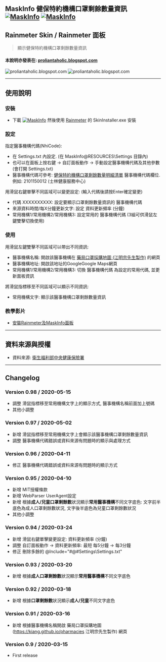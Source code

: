 ## MaskInfo 健保特約機構口罩剩餘數量資訊 [![MaskInfo](https://img.shields.io/github/v/release/Proliantaholic/MaskInfo?include_prereleases&style=social)](https://github.com/Proliantaholic/MaskInfo/releases/download/v0.98/MaskInfo_0.98.rmskin) [![MaskInfo](https://img.shields.io/github/license/Proliantaholic/MaskInfo?color=blue)](https://raw.githubusercontent.com/Proliantaholic/MaskInfo/master/LICENSE)
## Rainmeter Skin / Rainmeter 面板
> 顯示健保特約機構口罩剩餘數量資訊

#### 本說明亦發表在: [proliantaholic.blogspot.com](https://proliantaholic.blogspot.com/2020/03/MaskInfo.html)

![proliantaholic.blogspot.com](https://tinyurl.com/rderwtg)
![proliantaholic.blogspot.com](https://tinyurl.com/r862qcd)

----
## 使用說明

### 安裝
* 下載 [![MaskInfo](https://img.shields.io/github/v/release/Proliantaholic/MaskInfo?label=MaskInfo.rmskin&logoColor=brightgreen&style=social)](https://github.com/Proliantaholic/MaskInfo/releases/download/v0.98/MaskInfo_0.98.rmskin) 然後使用 [Rainmeter](https://www.rainmeter.net) 的 SkinInstaller.exe 安裝

### 設定
指定醫事機構代碼(NhiCode):
* 在 Settings.txt 內設定. (在 MaskInfo\@RESOURCES\Settings 目錄內)
* 也可以在面板上按右鍵 -> 自訂面板動作 -> 手動設定醫事機構代碼及其他參數 (會打開 Settings.txt)
* 醫事機構代碼可參考: [健保特約機構口罩剩餘數量明細清單](http://data.nhi.gov.tw/Datasets/Download.ashx?rid=A21030000I-D50001-001&l=https://data.nhi.gov.tw/resource/mask/maskdata.csv) 醫事機構代碼欄位. 例如: 2101150012 (士林健康服務中心)

用滑鼠右鍵單擊不同區域可以變更設定: (輸入代碼後請按Enter確定變更)
* 代碼 XXXXXXXXXX: 設定要顯示口罩剩餘數量資訊的 醫事機構代碼
* 來源資料時間/每X分鐘更新文字: 設定 資料更新頻率 (分鐘)
* 常用機構1/常用機構2/常用機構3: 設定常用的 醫事機構代碼 (3組可供滑鼠左鍵雙擊切換使用)

### 使用
用滑鼠左鍵雙擊不同區域可以帶出不同資訊:
* 醫事機構名稱: 開啟該醫事機構在 [藥局口罩採購地圖 (江明宗先生製作)](https://kiang.github.io/pharmacies) 的網頁
* 醫事機構地址: 開啟該地址的GoogleGoogle Maps網頁
* 常用機構1/常用機構2/常用機構3: 切換 醫事機構代碼 為設定的常用代碼, 並更新面板資訊

將滑鼠指標移至不同區域可以顯示不同資訊:
* 常用機構文字: 顯示該醫事機構口罩剩餘數量資訊

### 教學影片
* [安裝Rainmeter及MaskInfo面板](https://i.imgur.com/m6dAxZ6.gifv)

----
## 資料來源與授權
* 資料來源: [衛生福利部中央健康保險署](https://data.gov.tw/license)

----
## Changelog
### Version 0.98 / 2020-05-15
* 調整 滑鼠指標移至常用機構文字上的顯示方式, 醫事機構名稱前面加上號碼
* 其他小調整

### Version 0.97 / 2020-05-02
* 新增 滑鼠指標移至常用機構文字上會顯示該醫事機構口罩剩餘數量資訊
* 調整 醫事機構代碼錯誤或資料來源有問題時的顯示與處理方式

### Version 0.96 / 2020-04-11
* 修正 醫事機構代碼錯誤或資料來源有問題時的顯示方式

### Version 0.95 / 2020-04-10
* 新增 MIT授權條款
* 新增 WebParser UserAgent設定
* 新增 根據**成人/兒童口罩剩餘數**狀況顯示**常用醫事機構**不同文字底色: 文字前半底色為成人口罩剩餘數狀況, 文字後半底色為兒童口罩剩餘數狀況
* 其他小調整

### Version 0.94 / 2020-03-24
* 新增 滑鼠右鍵單擊變更設定: 資料更新頻率 (分鐘)
* 調整 自訂面板動作 -> 資料更新頻率: 最短 每5分鐘 -> 每3分鐘
* 修正 刪除多餘的 @Include="#@#Settings\Settings.txt"

### Version 0.93 / 2020-03-20
* 新增 根據**成人口罩剩餘數**狀況顯示**常用醫事機構**不同文字底色

### Version 0.92 / 2020-03-18
* 新增 根據**口罩剩餘數**狀況顯示**成人/兒童**不同文字底色

### Version 0.91 / 2020-03-16
* 新增 根據醫事機構名稱開啟 藥局口罩採購地圖 (https://kiang.github.io/pharmacies 江明宗先生製作) 網頁

### Version 0.9 / 2020-03-15
* First release